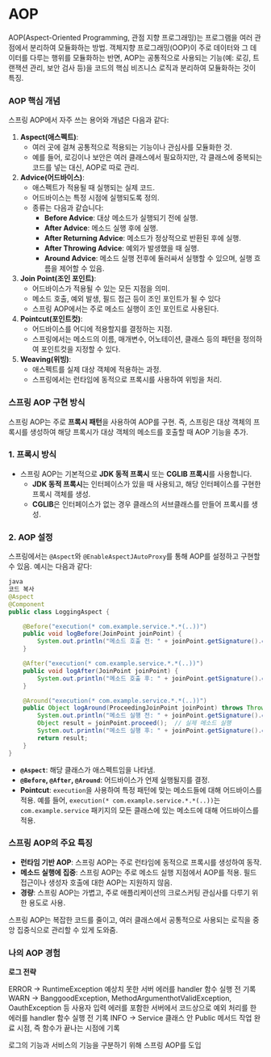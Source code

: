 # AOP

AOP(Aspect-Oriented Programming, 관점 지향 프로그래밍)는 프로그램을 여러 관점에서 분리하여 모듈화하는 방법.
객체지향 프로그래밍(OOP)이 주로 데이터와 그 데이터를 다루는 행위를 모듈화하는 반면, AOP는 공통적으로 사용되는 기능(예: 로깅, 트랜잭션 관리, 보안 검사 등)을 코드의 핵심 비즈니스 로직과 분리하여 모듈화하는 것이 특징.

### AOP 핵심 개념

스프링 AOP에서 자주 쓰는 용어와 개념은 다음과 같다:

1. **Aspect(애스펙트)**:
    - 여러 곳에 걸쳐 공통적으로 적용되는 기능이나 관심사를 모듈화한 것.
    - 예를 들어, 로깅이나 보안은 여러 클래스에서 필요하지만, 각 클래스에 중복되는 코드를 넣는 대신, AOP로 따로 관리.
2. **Advice(어드바이스)**:
    - 애스펙트가 적용될 때 실행되는 실제 코드.
    - 어드바이스는 특정 시점에 실행되도록 정의.
    - 종류는 다음과 같습니다:
        - **Before Advice**: 대상 메소드가 실행되기 전에 실행.
        - **After Advice**: 메소드 실행 후에 실행.
        - **After Returning Advice**: 메소드가 정상적으로 반환된 후에 실행.
        - **After Throwing Advice**: 예외가 발생했을 때 실행.
        - **Around Advice**: 메소드 실행 전후에 둘러싸서 실행할 수 있으며, 실행 흐름을 제어할 수 있음.
3. **Join Point(조인 포인트)**:
    - 어드바이스가 적용될 수 있는 모든 지점을 의미.
    - 메소드 호출, 예외 발생, 필드 접근 등이 조인 포인트가 될 수 있다
    - 스프링 AOP에서는 주로 메소드 실행이 조인 포인트로 사용된다.
4. **Pointcut(포인트컷)**:
    - 어드바이스를 어디에 적용할지를 결정하는 지점.
    - 스프링에서는 메소드의 이름, 매개변수, 어노테이션, 클래스 등의 패턴을 정의하여 포인트컷을 지정할 수 있다.
5. **Weaving(위빙)**:
    - 애스펙트를 실제 대상 객체에 적용하는 과정.
    - 스프링에서는 런타임에 동적으로 프록시를 사용하여 위빙을 처리.

### 스프링 AOP 구현 방식

스프링 AOP는 주로 **프록시 패턴**을 사용하여 AOP를 구현.
즉, 스프링은 대상 객체의 프록시를 생성하여 해당 프록시가 대상 객체의 메소드를 호출할 때 AOP 기능을 추가.

### 1. **프록시 방식**

- 스프링 AOP는 기본적으로 **JDK 동적 프록시** 또는 **CGLIB 프록시**를 사용합니다.
    - **JDK 동적 프록시**는 인터페이스가 있을 때 사용되고, 해당 인터페이스를 구현한 프록시 객체를 생성.
    - **CGLIB**은 인터페이스가 없는 경우 클래스의 서브클래스를 만들어 프록시를 생성.

### 2. **AOP 설정**

스프링에서는 `@Aspect`와 `@EnableAspectJAutoProxy`를 통해 AOP를 설정하고 구현할 수 있음.
예시는 다음과 같다:

```java
java
코드 복사
@Aspect
@Component
public class LoggingAspect {

    @Before("execution(* com.example.service.*.*(..))")
    public void logBefore(JoinPoint joinPoint) {
        System.out.println("메소드 호출 전: " + joinPoint.getSignature().getName());
    }

    @After("execution(* com.example.service.*.*(..))")
    public void logAfter(JoinPoint joinPoint) {
        System.out.println("메소드 호출 후: " + joinPoint.getSignature().getName());
    }

    @Around("execution(* com.example.service.*.*(..))")
    public Object logAround(ProceedingJoinPoint joinPoint) throws Throwable {
        System.out.println("메소드 실행 전: " + joinPoint.getSignature().getName());
        Object result = joinPoint.proceed();  // 실제 메소드 실행
        System.out.println("메소드 실행 후: " + joinPoint.getSignature().getName());
        return result;
    }
}

```

- **`@Aspect`**: 해당 클래스가 애스펙트임을 나타냄.
- **`@Before`, `@After`, `@Around`**: 어드바이스가 언제 실행될지를 결정.
- **Pointcut**: `execution`을 사용하여 특정 패턴에 맞는 메소드들에 대해 어드바이스를 적용. 예를 들어, `execution(* com.example.service.*.*(..))`는 `com.example.service` 패키지의 모든 클래스에 있는 메소드에 대해 어드바이스를 적용.


### 스프링 AOP의 주요 특징

- **런타임 기반 AOP**: 스프링 AOP는 주로 런타임에 동적으로 프록시를 생성하여 동작.
- **메소드 실행에 집중**: 스프링 AOP는 주로 메소드 실행 지점에서 AOP를 적용. 필드 접근이나 생성자 호출에 대한 AOP는 지원하지 않음.
- **경량**: 스프링 AOP는 가볍고, 주로 애플리케이션의 크로스커팅 관심사를 다루기 위한 용도로 사용.

스프링 AOP는 복잡한 코드를 줄이고, 여러 클래스에서 공통적으로 사용되는 로직을 중앙 집중식으로 관리할 수 있게 도와줌.

### 나의 AOP 경험

**로그 전략**

ERROR → RuntimeException 예상치 못한 서버 에러를 handler 함수 실행 전 기록
WARN → BanggoodException, MethodArgumenthotValidException, OauthException 등 사용자 입력 에러를 포함한 서버에서 코드상으로 예외 처리를 한 에러를 handler 함수 실행 전 기록
INFO → Service 클래스 안 Public 메서드 작업 완료 시점, 즉 함수가 끝나는 시점에 기록

로그의 기능과 서비스의 기능을 구분하기 위해 스프링 AOP를 도입
